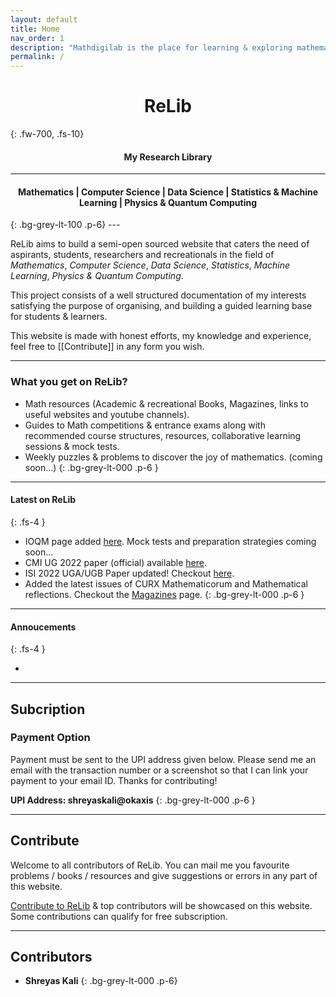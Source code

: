 ```yaml
---
layout: default
title: Home
nav_order: 1
description: "Mathdigilab is the place for learning & exploring mathematics for entrance exams, resources and recreational mathematics. This is the one-stop place for math enthusiasts."
permalink: /
---
```

 <!---<p align="center">
  <img src="/assets/images/mathdigilab.svg.png" width="100">
 </p>--->
 <!---<p align="center">
  <img src="/assets/images/Mathdigilab-logo.svg" alt="Mathdigilab"  width="max-width" />
 </p>--->
<h1 align="center"><strong> ReLib </strong></h1>
{: .fw-700, .fs-10}

<h4 align="center">My Research Library</h4>
<!-- <p align="center">/p> -->

---

<h4 align="center">Mathematics | Computer Science | Data Science | Statistics & Machine Learning | Physics & Quantum Computing</h4>
{: .bg-grey-lt-100 .p-6}
---

ReLib aims to build a semi-open sourced website that caters the need of aspirants, students, researchers and recreationals in the field of *Mathematics*, *Computer Science*, *Data Science*, *Statistics*, *Machine Learning*, *Physics & Quantum Computing*.

This project consists of a well structured documentation of my interests satisfying the purpose of organising, and building a guided learning base for students & learners.

This website is made with honest efforts, my knowledge and experience, feel free to [[Contribute]] in any form you wish.


---

### What you get on <b>ReLib</b>?

- Math resources (Academic & recreational Books, Magazines, links to useful websites and youtube channels).
- Guides to Math competitions & entrance exams along with recommended course structures, resources, collaborative learning sessions & mock tests.
- Weekly puzzles & problems to discover the joy of mathematics. (coming soon...)
{: .bg-grey-lt-000 .p-6 }

---

#### Latest on <b>ReLib</b>
{: .fs-4 }

- IOQM page added [here](https://mathdigilab.github.io/docs/math-exams/ioqm). Mock tests and preparation strategies coming soon...
- CMI UG 2022 paper (official) available [here](https://mathdigilab.github.io/docs/math-exams/cmi).
- ISI 2022 UGA/UGB Paper updated! Checkout [here](https://mathdigilab.github.io/docs/math-exams/isi). 
- Added the latest issues of CURX Mathematicorum and Mathematical reflections. Checkout the [Magazines](https://mathdigilab.github.io/docs/resources/magazines) page.
{: .bg-grey-lt-000 .p-6 }

---

#### Annoucements
{: .fs-4 }

- 

---

## Subcription

### Payment Option

Payment must be sent to the UPI address given below. Please send me an email with the transaction number or a screenshot so that I can link your payment to your email ID. Thanks for contributing!

**UPI Address: shreyaskali@okaxis**
{: .bg-grey-lt-000 .p-6 }

---

## Contribute
Welcome to all contributors of ReLib. You can mail me you favourite problems / books / resources and give suggestions or errors in any part of this website.

[Contribute to ReLib](https://shreyaskali.github.io/docs/contribute) & top contributors will be showcased on this website. Some contributions can qualify for free subscription.

---

## Contributors

- **Shreyas Kali**
{: .bg-grey-lt-000 .p-6}
